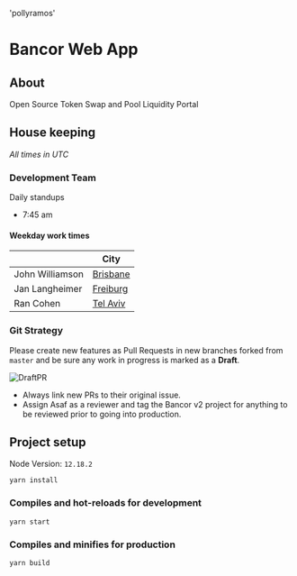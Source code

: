 'pollyramos'

# Bancor Web App

## About

Open Source Token Swap and Pool Liquidity Portal

## House keeping

_All times in UTC_

### Development Team

Daily standups

- 7:45 am

#### Weekday work times

|                  | City                                                                        |
| ---------------- | --------------------------------------------------------------------------- |
| John Williamson  | [Brisbane](https://www.timeanddate.com/worldclock/australia/)               |
| Jan Langheimer   | [Freiburg](https://www.timeanddate.com/worldclock/germany/freiburg)         |
| Ran Cohen        | [Tel Aviv](https://www.timeanddate.com/worldclock/israel/tel-aviv)          |

### Git Strategy

Please create new features as Pull Requests in new branches forked from `master` and be sure any work in progress is marked as a **Draft**.

![DraftPR](https://github.com/bancorprotocol/webapp/raw/master/docs/media/draftPr.png)

- Always link new PRs to their original issue.
- Assign Asaf as a reviewer and tag the Bancor v2 project for anything to be reviewed prior to going into production.

## Project setup

Node Version: `12.18.2`

```
yarn install
```

### Compiles and hot-reloads for development

```
yarn start
```

### Compiles and minifies for production

```
yarn build
```
